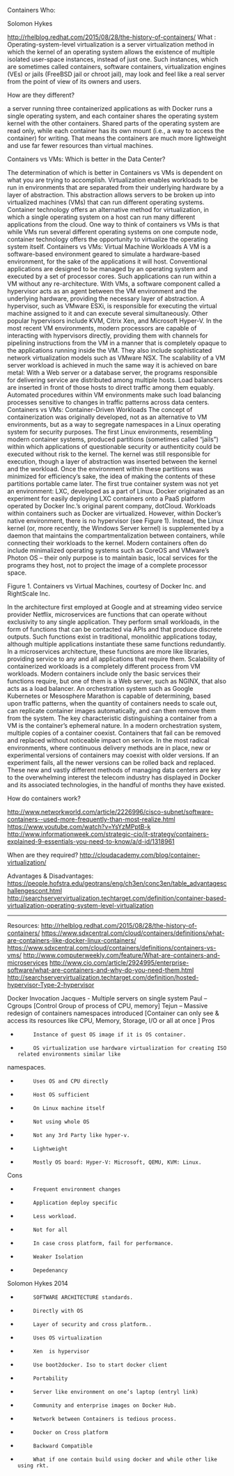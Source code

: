 Containers
Who: 

Solomon Hykes

http://rhelblog.redhat.com/2015/08/28/the-history-of-containers/
What : 
 Operating-system-level virtualization is a server virtualization method in which the kernel of an operating system allows the existence of multiple isolated user-space instances, instead of just one. Such instances, which are sometimes called containers, software containers, virtualization engines (VEs) or jails (FreeBSD jail or chroot jail), may look and feel like a real server from the point of view of its owners and users.



How are they different?

a server running three containerized applications as with Docker runs a single operating system, and each container shares the operating system kernel with the other containers. Shared parts of the operating system are read only, while each container has its own mount (i.e., a way to access the container) for writing. That means the containers are much more lightweight and use far fewer resources than virtual machines.

Containers vs VMs: Which is better in the Data Center?

The determination of which is better in Containers vs VMs is dependent on what you are trying to accomplish.  Virtualization enables workloads to be run in environments that are separated from their underlying hardware by a layer of abstraction. This abstraction allows servers to be broken up into virtualized machines (VMs) that can run different operating systems.
Container technology offers an alternative method for virtualization, in which a single operating system on a host can run many different applications from the cloud. One way to think of containers vs VMs is that while VMs run several different operating systems on one compute node, container technology offers the opportunity to virtualize the operating system itself.
Containers vs VMs:  Virtual Machine Workloads
A  VM is a software-based environment geared to simulate a hardware-based environment, for the sake of the applications it will host. Conventional applications are designed to be managed by an operating system and executed by a set of processor cores. Such applications can run within a VM without any re-architecture.
With VMs, a software component called a hypervisor acts as an agent between the VM environment and the underlying hardware, providing the necessary layer of abstraction. A hypervisor, such as VMware ESXi, is responsible for executing the virtual machine assigned to it and can execute several simultaneously. Other popular hypervisors include KVM, Citrix Xen, and Microsoft Hyper-V. In the most recent VM environments, modern processors are capable of interacting with hypervisors directly, providing them with channels for pipelining instructions from the VM in a manner that is completely opaque to the applications running inside the VM. They also include sophisticated network virtualization models such as VMware NSX.
The scalability of a VM server workload is achieved in much the same way it is achieved on bare metal: With a Web server or a database server, the programs responsible for delivering service are distributed among multiple hosts. Load balancers are inserted in front of those hosts to direct traffic among them equably. Automated procedures within VM environments make such load balancing processes sensitive to changes in traffic patterns across data centers.
Containers vs VMs:  Container-Driven Workloads
The concept of containerization was originally developed, not as an alternative to VM environments, but as a way to segregate namespaces in a Linux operating system for security purposes. The first Linux environments, resembling modern container systems, produced partitions (sometimes called “jails”) within which applications of questionable security or authenticity could be executed without risk to the kernel. The kernel was still responsible for execution, though a layer of abstraction was inserted between the kernel and the workload.
Once the environment within these partitions was minimized for efficiency’s sake, the idea of making the contents of these partitions portable came later. The first true container system was not yet an environment: LXC, developed as a part of Linux. Docker originated as an experiment for easily deploying LXC containers onto a PaaS platform operated by Docker Inc.’s original parent company, dotCloud.
Workloads within containers such as Docker are virtualized. However, within Docker’s native environment, there is no hypervisor (see Figure 1). Instead, the Linux kernel (or, more recently, the Windows Server kernel) is supplemented by a daemon that maintains the compartmentalization between containers, while connecting their workloads to the kernel. Modern containers often do include minimalized operating systems such as CoreOS and VMware’s Photon OS – their only purpose is to maintain basic, local services for the programs they host, not to project the image of a complete processor space.

Figure 1. Containers vs Virtual Machines, courtesy of Docker Inc. and RightScale Inc.

In the architecture first employed at Google and at streaming video service provider Netflix, microservices are functions that can operate without exclusivity to any single application. They perform small workloads, in the form of functions that can be contacted via APIs and that produce discrete outputs. Such functions exist in traditional, monolithic applications today, although multiple applications instantiate these same functions redundantly. In a microservices architecture, these functions are more like libraries, providing service to any and all applications that require them.
Scalability of containerized workloads is a completely different process from VM workloads. Modern containers include only the basic services their functions require, but one of them is a Web server, such as NGINX, that also acts as a load balancer. An orchestration system such as Google Kubernetes or Mesosphere Marathon is capable of determining, based upon traffic patterns, when the quantity of containers needs to scale out, can replicate container images automatically, and can then remove them from the system.
The key characteristic distinguishing a container from a VM is the container’s ephemeral nature. In a modern orchestration system, multiple copies of a container coexist. Containers that fail can be removed and replaced without noticeable impact on service. In the most radical environments, where continuous delivery methods are in place, new or experimental versions of containers may coexist with older versions. If an experiment fails, all the newer versions can be rolled back and replaced. These new and vastly different methods of managing data centers are key to the overwhelming interest the telecom industry has displayed in Docker and its associated technologies, in the handful of months they have existed.






How do containers work?

http://www.networkworld.com/article/2226996/cisco-subnet/software-containers--used-more-frequently-than-most-realize.html
https://www.youtube.com/watch?v=YsYzMPptB-k
http://www.informationweek.com/strategic-cio/it-strategy/containers-explained-9-essentials-you-need-to-know/a/d-id/1318961


When are they required?
http://cloudacademy.com/blog/container-virtualization/




Advantages & Disadvantages:
https://people.hofstra.edu/geotrans/eng/ch3en/conc3en/table_advantageschallengescont.html
http://searchservervirtualization.techtarget.com/definition/container-based-virtualization-operating-system-level-virtualization



-----------------------------------------------------------
Resources:
http://rhelblog.redhat.com/2015/08/28/the-history-of-containers/
https://www.sdxcentral.com/cloud/containers/definitions/what-are-containers-like-docker-linux-containers/
https://www.sdxcentral.com/cloud/containers/definitions/containers-vs-vms/
http://www.computerweekly.com/feature/What-are-containers-and-microservices
http://www.cio.com/article/2924995/enterprise-software/what-are-containers-and-why-do-you-need-them.html
http://searchservervirtualization.techtarget.com/definition/hosted-hypervisor-Type-2-hypervisor










Docker Invocation
Jacques - Multiple servers on single system
Paul – Cgroups [Control Group of process of CPU, memory]
Tejun – Massive redesign of containers namespaces introduced [Container can only see & access its resources like CPU, Memory, Storage,  I/O or all at once ]
Pros
-          Instance of guest OS image if it is OS container.
-          OS virtualization use hardware virtualization for creating ISO related environments similar like 
namespaces.
-          Uses OS and CPU directly
-          Host OS sufficient
-          On Linux machine itself
-          Not using whole OS
-          Not any 3rd Party like hyper-v.
-          Lightweight
-          Mostly OS board: Hyper-V: Microsoft, QEMU, KVM: Linux.
Cons
-          Frequent environment changes
-          Application deploy specific
-          Less workload.
-          Not for all
-          In case cross platform, fail for performance.
-          Weaker Isolation
-          Depedenancy

Solomon Hykes 2014
-          SOFTWARE ARCHITECTURE standards.
-          Directly with OS
-          Layer of security and cross platform..
-          Uses OS virtualization
-          Xen  is hypervisor
-          Use boot2docker. Iso to start docker client
-          Portability
-          Server like environment on one’s laptop (entryl link)
-          Community and enterprise images on Docker Hub.
-          Network between Containers is tedious process.
-          Docker on Cross platform
-          Backward Compatible
-          What if one contain build using docker and while other like using rkt.











